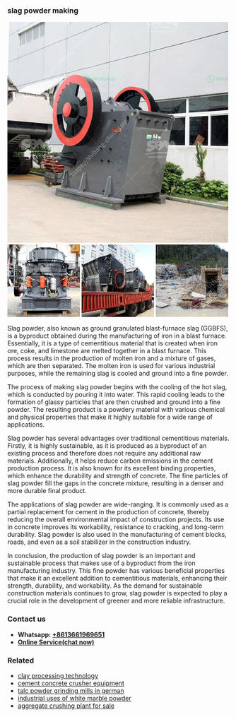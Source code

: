 <h3>slag powder making</h3><img src='1708323004.jpg' alt=''><p>Slag powder, also known as ground granulated blast-furnace slag (GGBFS), is a byproduct obtained during the manufacturing of iron in a blast furnace. Essentially, it is a type of cementitious material that is created when iron ore, coke, and limestone are melted together in a blast furnace. This process results in the production of molten iron and a mixture of gases, which are then separated. The molten iron is used for various industrial purposes, while the remaining slag is cooled and ground into a fine powder.</p><p>The process of making slag powder begins with the cooling of the hot slag, which is conducted by pouring it into water. This rapid cooling leads to the formation of glassy particles that are then crushed and ground into a fine powder. The resulting product is a powdery material with various chemical and physical properties that make it highly suitable for a wide range of applications.</p><p>Slag powder has several advantages over traditional cementitious materials. Firstly, it is highly sustainable, as it is produced as a byproduct of an existing process and therefore does not require any additional raw materials. Additionally, it helps reduce carbon emissions in the cement production process. It is also known for its excellent binding properties, which enhance the durability and strength of concrete. The fine particles of slag powder fill the gaps in the concrete mixture, resulting in a denser and more durable final product.</p><p>The applications of slag powder are wide-ranging. It is commonly used as a partial replacement for cement in the production of concrete, thereby reducing the overall environmental impact of construction projects. Its use in concrete improves its workability, resistance to cracking, and long-term durability. Slag powder is also used in the manufacturing of cement blocks, roads, and even as a soil stabilizer in the construction industry.</p><p>In conclusion, the production of slag powder is an important and sustainable process that makes use of a byproduct from the iron manufacturing industry. This fine powder has various beneficial properties that make it an excellent addition to cementitious materials, enhancing their strength, durability, and workability. As the demand for sustainable construction materials continues to grow, slag powder is expected to play a crucial role in the development of greener and more reliable infrastructure.</p><h3>Contact us</h3><ul><li><strong>Whatsapp:&nbsp;<a href="https://wa.me/8613661969651">+8613661969651</a></strong></li><li><a href="https://swt.shibang-china.com/?git&amp;zhl&amp;slag powder making"><strong>Online Service(chat now)</strong></a></li></ul><h3>Related</h3><ul><li><a href='clay processing technology.md'>clay processing technology</a></li><li><a href='cement concrete crusher equipment.md'>cement concrete crusher equipment</a></li><li><a href='talc powder grinding mills in german.md'>talc powder grinding mills in german</a></li><li><a href='industrial uses of white marble powder.md'>industrial uses of white marble powder</a></li><li><a href='aggregate crushing plant for sale.md'>aggregate crushing plant for sale</a></li></ul>